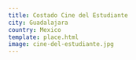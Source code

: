 ```yaml
---
title: Costado Cine del Estudiante
city: Guadalajara
country: Mexico
template: place.html
image: cine-del-estudiante.jpg
---
```

